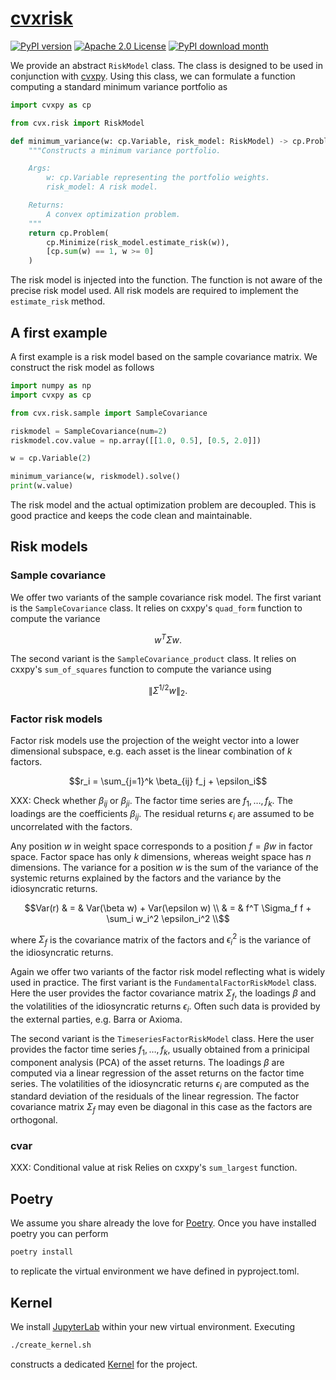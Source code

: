 # [cvxrisk](http://www.cvxgrp.org/cvxrisk/)

[![PyPI version](https://badge.fury.io/py/cvxrisk.svg)](https://badge.fury.io/py/cvxrisk)
[![Apache 2.0 License](https://img.shields.io/badge/License-APACHEv2-brightgreen.svg)](https://github.com/cvxgrp/simulator/blob/master/LICENSE)
[![PyPI download month](https://img.shields.io/pypi/dm/cvxrisk.svg)](https://pypi.python.org/pypi/cvxrisk/)

We provide an abstract `RiskModel` class. The class is designed to be used in conjunction with [cvxpy](https://github.com/cvxpy/cvxpy).
Using this class, we can formulate a function computing a standard minimum variance portfolio as

```python
import cvxpy as cp

from cvx.risk import RiskModel

def minimum_variance(w: cp.Variable, risk_model: RiskModel) -> cp.Problem:
    """Constructs a minimum variance portfolio.

    Args:
        w: cp.Variable representing the portfolio weights.
        risk_model: A risk model.

    Returns:
        A convex optimization problem.
    """
    return cp.Problem(
        cp.Minimize(risk_model.estimate_risk(w)),
        [cp.sum(w) == 1, w >= 0]
    )
```

The risk model is injected into the function.
The function is not aware of the precise risk model used.
All risk models are required to implement the `estimate_risk` method.

## A first example

A first example is a risk model based on the sample covariance matrix.
We construct the risk model as follows

```python
import numpy as np
import cvxpy as cp

from cvx.risk.sample import SampleCovariance

riskmodel = SampleCovariance(num=2)
riskmodel.cov.value = np.array([[1.0, 0.5], [0.5, 2.0]])

w = cp.Variable(2)

minimum_variance(w, riskmodel).solve()
print(w.value)
```

The risk model and the actual optimization problem are decoupled.
This is good practice and keeps the code clean and maintainable.

## Risk models

### Sample covariance

We offer two variants of the sample covariance risk model.
The first variant is the `SampleCovariance` class.
It relies on cxxpy's `quad_form` function to compute the variance
```math
w^T \Sigma w.
```
The second variant is the `SampleCovariance_product` class.
It relies on cxxpy's `sum_of_squares` function to compute the variance using
```math
\| \Sigma^{1/2} w \|_2.
```


### Factor risk models

Factor risk models use the projection of the weight vector into a lower
dimensional subspace, e.g. each asset is the linear combination of $k$ factors.
```math
r_i = \sum_{j=1}^k \beta_{ij} f_j + \epsilon_i
```
XXX: Check whether $\beta_{ij}$ or $\beta_{ji}$.
The factor time series are $f_1, \ldots, f_k$. The loadings are the coefficients $\beta_{ij}$.
The residual returns $\epsilon_i$ are assumed to be uncorrelated with the factors.

Any position $w$ in weight space corresponds to a position $f = \beta w$ in factor space.
Factor space has only $k$ dimensions, whereas weight space has $n$ dimensions.
The variance for a position $w$ is the sum of the variance of the
systemic returns explained by the factors and the variance by the idiosyncratic returns.
```math
Var(r) & = & Var(\beta w) + Var(\epsilon w) \\
       & = & f^T \Sigma_f f + \sum_i w_i^2 \epsilon_i^2 \\
```
where $\Sigma_f$ is the covariance matrix of the factors and $\epsilon_i^2$ is the variance of the idiosyncratic returns.

Again we offer two variants of the factor risk model reflecting what is widely used in practice.
The first variant is the `FundamentalFactorRiskModel` class. Here the user provides the factor covariance matrix $\Sigma_f$,
the loadings $\beta$ and the volatilities of the idiosyncratic returns $\epsilon_i$. Often such
data is provided by the external parties, e.g. Barra or Axioma.

The second variant is the `TimeseriesFactorRiskModel` class.
Here the user provides the factor time series $f_1, \ldots, f_k$, usually obtained from
a prinicipal component analysis (PCA) of the asset returns. The loadings $\beta$ are computed
via a linear regression of the asset returns on the factor time series.
The volatilities of the idiosyncratic returns $\epsilon_i$ are computed as the standard deviation
of the residuals of the linear regression.
The factor covariance matrix $\Sigma_f$ may even be diagonal in this case as the factors are orthogonal.

### cvar

XXX: Conditional value at risk
Relies on cxxpy's `sum_largest` function.




## Poetry

We assume you share already the love for [Poetry](https://python-poetry.org). Once you have installed poetry you can perform

```bash
poetry install
```

to replicate the virtual environment we have defined in pyproject.toml.

## Kernel

We install [JupyterLab](https://jupyter.org) within your new virtual environment. Executing

```bash
./create_kernel.sh
```

constructs a dedicated [Kernel](https://docs.jupyter.org/en/latest/projects/kernels.html) for the project.
